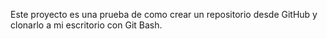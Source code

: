 Este proyecto es una prueba de como crear un repositorio desde GitHub y clonarlo a mi escritorio con Git Bash.